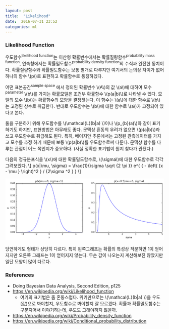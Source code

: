 ```yaml
---
layout: post
title:  "Likelihood"
date:  2016-07-31 23:52
categories: ml
---
```


### Likelihood Function
우도함수<sup>likelihood function</sup>는 이산형 확률변수에서는 확률질량함수<sup>probability mass function</sup>, 연속형에서는 확률밀도함수<sup>probability density function</sup>의 수식과 완전한 동치이다. 확률질량함수와 확률밀도함수는 보통 별개로 다루지만 여기서의 논의상 차이가 없어 하나의 함수 \\(p\\)로 표현하고 확률함수로 통칭하겠다.

어떤 표본공간<sup>sample space</sup> 에서 정의된 확률변수 \\(A\\)의 값 \\(a\\)에 대하여 모수<sup>parameter</sup> \\(b\\)를 가지는 확률모델은 조건부 확률함수 \\(p(a\|b)\\)로 나타낼 수 있다. 모델의 모수 \\(b\\)는 확률함수의 모양을 결정짓는다. 이 함수는 \\(a\\)에 대한 함수로 \\(b\\)는 고정된 상수로 취급한다. 반대로 우도함수는 \\(b\\)에 대한 함수로 \\(a\\)가 고정되어 있다고 본다.

둘을 구분하기 위해 우도함수를 \\(\mathcal{L}(b\|a) \\)이나 \\(p_{b}(a)\\)와 같이 표기하기도 하지만, 표현방법은 아무래도 좋다. 문맥상 혼동의 우려가 없으면 \\(p(a\|b)\\)라 쓰고 우도함수로 취급해도 된다. 특히, 베이지안 추론에서는 고정된 관측데이터를 가지고 모수를 추정 하기 때문에 보통 \\(p(a\|b)\\)를 우도함수로써 다룬다. 문맥상 함수를 다루는 관점이 어느 쪽인지가 중요하다. (사실 정확한 표기법이 뭔지 찾다가 관뒀다.)

다음의 정규분포식을 \\(x\\)에 대한 확률밀도함수로, \\(\sigma\\)에 대한 우도함수로 각각 그려보았다.
\\[
p(x|\mu, \sigma) = \frac{1}{\sigma \sqrt {2 \pi }} e^{ { - \left( {x - \mu } \right)^2 } / {2\sigma ^2 } }
\\]

![probability_likelihood](/images/likelihood-fig1.png)

당연하게도 형태가 상당히 다르다. 특히 왼쪽그래프는 확률의 특성상 적분하면 1이 얻어지지만 오른쪽 그래프는 1이 얻어지지 않는다. 무슨 값이 나오는지 계산해보진 않았지만 일단 모양이 많이 다르다.

### References
* Doing Bayesian Data Analysis, Second Edition, p125
* https://en.wikipedia.org/wiki/Likelihood_function
  * 여기의 표기법은 좀 혼동스럽다. 위키만으로는 \\(\mathcal{L}(b\|a) \\)을 우도(값)으로 봐야할지, 우도함수로 봐야할지 잘 모르겠다. 확률과 확률밀도함수는 구분지어서 이야기하는데, 우도도 그래야하지 않을까.
* https://en.wikipedia.org/wiki/Probability_density_function
* https://en.wikipedia.org/wiki/Conditional_probability_distribution
